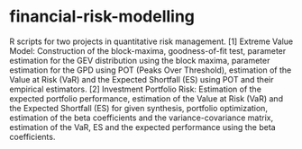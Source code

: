 # financial-risk-modelling
R scripts for two projects in quantitative risk management.
[1] Extreme Value Model: Construction of the block-maxima, goodness-of-fit test, parameter estimation for the GEV distribution using the block maxima, parameter estimation for the GPD using POT (Peaks Over Threshold), estimation of the Value at Risk (VaR) and the Expected Shortfall (ES) using POT and their empirical estimators.
[2] Investment Portfolio Risk: Estimation of the expected portfolio performance, estimation of the Value at Risk (VaR) and the Expected Shortfall (ES) for given synthesis, portfolio optimization, estimation of the beta coefficients and the variance-covariance matrix, estimation of the VaR, ES and the expected performance using the beta coefficients.
